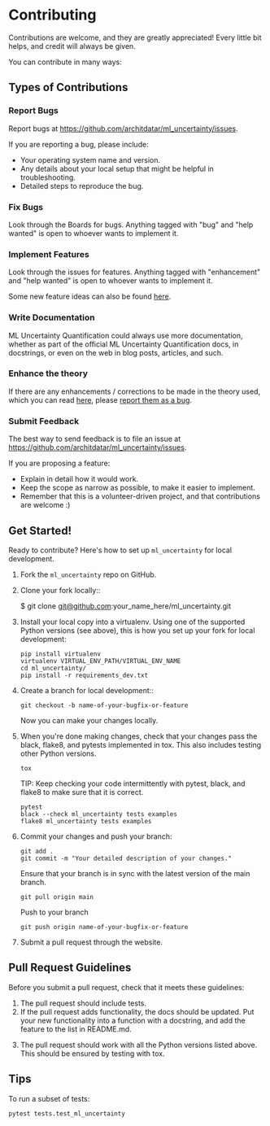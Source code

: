 Contributing
============

Contributions are welcome, and they are greatly appreciated! Every little bit
helps, and credit will always be given.

You can contribute in many ways:

Types of Contributions
----------------------

### Report Bugs


Report bugs at https://github.com/architdatar/ml_uncertainty/issues.

<!-- Report bugs by emailing me (archit.datar@celanese.com) or creating a work item on the [Project Board](https://dev.azure.com/CelaneseCorporation/TI%20Data%20Science%20Projects/_boards/directory). Create new item, right click and select `Add Task`, and report the bug in `Task`. -->

If you are reporting a bug, please include:

* Your operating system name and version.
* Any details about your local setup that might be helpful in troubleshooting.
* Detailed steps to reproduce the bug.

### Fix Bugs

Look through the Boards for bugs. Anything tagged with "bug" and "help
wanted" is open to whoever wants to implement it.

### Implement Features

Look through the issues for features. Anything tagged with "enhancement"
and "help wanted" is open to whoever wants to implement it.

Some new feature ideas can also be found [here](docs/contributing.md).

### Write Documentation

ML Uncertainty Quantification could always use more documentation, whether as part of the
official ML Uncertainty Quantification docs, in docstrings, or even on the web in blog posts,
articles, and such.

### Enhance the theory

If there are any enhancements / corrections to be made in the theory used, which you can read [here](docs/theory/), please [report them as a bug](#report-bugs).

### Submit Feedback

The best way to send feedback is to file an issue at https://github.com/architdatar/ml_uncertainty/issues.

<!-- The best way to send feedback is to file an issue as shown for [bugs](#report-bugs). -->

If you are proposing a feature:

* Explain in detail how it would work.
* Keep the scope as narrow as possible, to make it easier to implement.
* Remember that this is a volunteer-driven project, and that contributions
  are welcome :)

Get Started!
------------

Ready to contribute? Here's how to set up `ml_uncertainty` for local development.

1. Fork the `ml_uncertainty` repo on GitHub.
2. Clone your fork locally::

    $ git clone git@github.com:your_name_here/ml_uncertainty.git
<!-- 1. Fork the `ml_unceratinty` repo. Use the button with three dots to the right of `Clone`. 
2. Clone repo from ADO (easiest way is to use [VS Code](https://code.visualstudio.com/)). -->
3. Install your local copy into a virtualenv. Using one of the supported Python versions (see above), this is how you set up your fork for local development:

    ```
    pip install virtualenv
    virtualenv VIRTUAL_ENV_PATH/VIRTUAL_ENV_NAME
    cd ml_uncertainty/
    pip install -r requirements_dev.txt
    ```
4. Create a branch for local development::
    ```
    git checkout -b name-of-your-bugfix-or-feature
    ```
   Now you can make your changes locally.

5. When you're done making changes, check that your changes pass the black, flake8, and pytests implemented in tox. This also includes testing other Python versions. 
    ```
    tox
    ```

    TIP: Keep checking your code intermittently with pytest, black, and flake8 to make sure that it is correct. 
    ```
    pytest
    black --check ml_uncertainty tests examples
    flake8 ml_uncertainty tests examples
    ```

6. Commit your changes and push your branch:
    ```
    git add .
    git commit -m "Your detailed description of your changes."
    ```
    Ensure that your branch is in sync with the latest version of the main branch.
    ```    
    git pull origin main 
    ```
    Push to your branch
    ```
    git push origin name-of-your-bugfix-or-feature
    ```

7. Submit a pull request through the website.

Pull Request Guidelines
-----------------------

Before you submit a pull request, check that it meets these guidelines:

1. The pull request should include tests.
2. If the pull request adds functionality, the docs should be updated. Put
   your new functionality into a function with a docstring, and add the
   feature to the list in README.md.
<!-- 3. The pull request should work for Python 3.5, 3.6, 3.7 and 3.8, and for PyPy. Check
   https://travis-ci.com/architdatar/ml_uncertainty/pull_requests
   and make sure that the tests pass for all supported Python versions. -->
3. The pull request should work with all the Python versions listed above. This should be ensured by testing with tox.

Tips
----

To run a subset of tests:

```
pytest tests.test_ml_uncertainty
```

<!-- Deploying
---------

A reminder for the maintainers on how to deploy.
Make sure all your changes are committed (including an entry in HISTORY.md).
Then run::

$ bump2version patch # possible: major / minor / patch
$ git push
$ git push --tags

Travis will then deploy to PyPI if tests pass. -->
